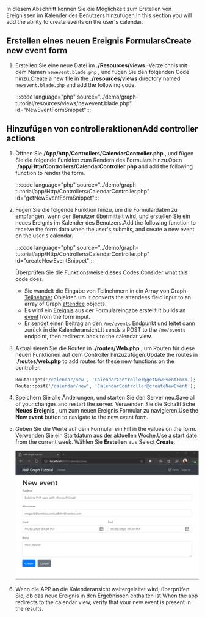<!-- markdownlint-disable MD002 MD041 -->

<span data-ttu-id="fd5e8-101">In diesem Abschnitt können Sie die Möglichkeit zum Erstellen von Ereignissen im Kalender des Benutzers hinzufügen.</span><span class="sxs-lookup"><span data-stu-id="fd5e8-101">In this section you will add the ability to create events on the user's calendar.</span></span>

## <a name="create-new-event-form"></a><span data-ttu-id="fd5e8-102">Erstellen eines neuen Ereignis Formulars</span><span class="sxs-lookup"><span data-stu-id="fd5e8-102">Create new event form</span></span>

1. <span data-ttu-id="fd5e8-103">Erstellen Sie eine neue Datei im **./Resources/views** -Verzeichnis mit dem Namen `newevent.blade.php` , und fügen Sie den folgenden Code hinzu.</span><span class="sxs-lookup"><span data-stu-id="fd5e8-103">Create a new file in the **./resources/views** directory named `newevent.blade.php` and add the following code.</span></span>

    :::code language="php" source="../demo/graph-tutorial/resources/views/newevent.blade.php" id="NewEventFormSnippet":::

## <a name="add-controller-actions"></a><span data-ttu-id="fd5e8-104">Hinzufügen von controlleraktionen</span><span class="sxs-lookup"><span data-stu-id="fd5e8-104">Add controller actions</span></span>

1. <span data-ttu-id="fd5e8-105">Öffnen Sie **/App/http/Controllers/CalendarController.php** , und fügen Sie die folgende Funktion zum Rendern des Formulars hinzu.</span><span class="sxs-lookup"><span data-stu-id="fd5e8-105">Open **./app/Http/Controllers/CalendarController.php** and add the following function to render the form.</span></span>

    :::code language="php" source="../demo/graph-tutorial/app/Http/Controllers/CalendarController.php" id="getNewEventFormSnippet":::

1. <span data-ttu-id="fd5e8-106">Fügen Sie die folgende Funktion hinzu, um die Formulardaten zu empfangen, wenn der Benutzer übermittelt wird, und erstellen Sie ein neues Ereignis im Kalender des Benutzers.</span><span class="sxs-lookup"><span data-stu-id="fd5e8-106">Add the following function to receive the form data when the user's submits, and create a new event on the user's calendar.</span></span>

    :::code language="php" source="../demo/graph-tutorial/app/Http/Controllers/CalendarController.php" id="createNewEventSnippet":::

    <span data-ttu-id="fd5e8-107">Überprüfen Sie die Funktionsweise dieses Codes.</span><span class="sxs-lookup"><span data-stu-id="fd5e8-107">Consider what this code does.</span></span>

    - <span data-ttu-id="fd5e8-108">Sie wandelt die Eingabe von Teilnehmern in ein Array von Graph- [Teilnehmer](https://docs.microsoft.com/graph/api/resources/attendee?view=graph-rest-1.0) Objekten um.</span><span class="sxs-lookup"><span data-stu-id="fd5e8-108">It converts the attendees field input to an array of Graph [attendee](https://docs.microsoft.com/graph/api/resources/attendee?view=graph-rest-1.0) objects.</span></span>
    - <span data-ttu-id="fd5e8-109">Es wird ein [Ereignis](https://docs.microsoft.com/graph/api/resources/event?view=graph-rest-1.0) aus der Formulareingabe erstellt.</span><span class="sxs-lookup"><span data-stu-id="fd5e8-109">It builds an [event](https://docs.microsoft.com/graph/api/resources/event?view=graph-rest-1.0) from the form input.</span></span>
    - <span data-ttu-id="fd5e8-110">Er sendet einen Beitrag an den `/me/events` Endpunkt und leitet dann zurück in die Kalenderansicht.</span><span class="sxs-lookup"><span data-stu-id="fd5e8-110">It sends a POST to the `/me/events` endpoint, then redirects back to the calendar view.</span></span>

1. <span data-ttu-id="fd5e8-111">Aktualisieren Sie die Routen in **./routes/Web.php** , um Routen für diese neuen Funktionen auf dem Controller hinzuzufügen.</span><span class="sxs-lookup"><span data-stu-id="fd5e8-111">Update the routes in **./routes/web.php** to add routes for these new functions on the controller.</span></span>

    ```php
    Route::get('/calendar/new', 'CalendarController@getNewEventForm');
    Route::post('/calendar/new', 'CalendarController@createNewEvent');
    ```

1. <span data-ttu-id="fd5e8-112">Speichern Sie alle Änderungen, und starten Sie den Server neu.</span><span class="sxs-lookup"><span data-stu-id="fd5e8-112">Save all of your changes and restart the server.</span></span> <span data-ttu-id="fd5e8-113">Verwenden Sie die Schaltfläche **Neues Ereignis** , um zum neuen Ereignis Formular zu navigieren.</span><span class="sxs-lookup"><span data-stu-id="fd5e8-113">Use the **New event** button to navigate to the new event form.</span></span>

1. <span data-ttu-id="fd5e8-114">Geben Sie die Werte auf dem Formular ein.</span><span class="sxs-lookup"><span data-stu-id="fd5e8-114">Fill in the values on the form.</span></span> <span data-ttu-id="fd5e8-115">Verwenden Sie ein Startdatum aus der aktuellen Woche.</span><span class="sxs-lookup"><span data-stu-id="fd5e8-115">Use a start date from the current week.</span></span> <span data-ttu-id="fd5e8-116">Wählen Sie **Erstellen** aus.</span><span class="sxs-lookup"><span data-stu-id="fd5e8-116">Select **Create**.</span></span>

    ![Screenshot des neuen Ereignis Formulars](images/create-event-01.png)

1. <span data-ttu-id="fd5e8-118">Wenn die APP an die Kalenderansicht weitergeleitet wird, überprüfen Sie, ob das neue Ereignis in den Ergebnissen enthalten ist.</span><span class="sxs-lookup"><span data-stu-id="fd5e8-118">When the app redirects to the calendar view, verify that your new event is present in the results.</span></span>
